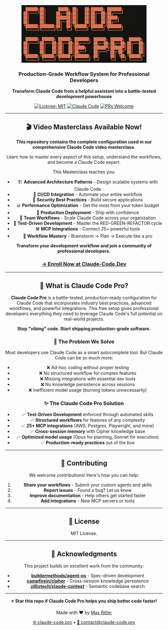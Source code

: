 <div align="center">

<img src="images/logo.png" alt="Claude Code Pro" width="400">

### Production-Grade Workflow System for Professional Developers

**Transform Claude Code from a helpful assistant into a battle-tested development powerhouse**

[![License: MIT](https://img.shields.io/badge/License-MIT-yellow.svg)](https://opensource.org/licenses/MIT)
[![Claude Code](https://img.shields.io/badge/Claude_Code-Optimized-blue)](https://claude.ai)
[![PRs Welcome](https://img.shields.io/badge/PRs-welcome-brightgreen.svg)](http://makeapullrequest.com)

---

## 🎬 **Video Masterclass Available Now!**

**This repository contains the complete configuration used in our comprehensive Claude Code video masterclass.**

Learn how to master every aspect of this setup, understand the workflows, and become a Claude Code expert.

This Masterclass teaches you:
- 🏗️ **Advanced Architecture Patterns** - Design scalable systems with Claude Code
- 🔄 **CI/CD Integration** - Automate your entire workflow
- 🔐 **Security Best Practices** - Build secure applications
- 📊 **Performance Optimization** - Get the most from your token budget
- 🚀 **Production Deployment** - Ship with confidence
- 💼 **Team Workflows** - Scale Claude Code across your organization
- 🧪 **Test-Driven Development** - Master the RED-GREEN-REFACTOR cycle
- 🛠️ **MCP Integrations** - Connect 25+ powerful tools
- 🎯 **Workflow Mastery** - Brainstorm → Plan → Execute like a pro

**Transform your development workflow and join a community of professional developers.**

### [→ Enroll Now at Claude-Code.Dev](https://claude-code.dev)

---

## 🎯 What is Claude Code Pro?

**Claude Code Pro** is a battle-tested, production-ready configuration for Claude Code that incorporates industry best practices, advanced workflows, and powerful integrations. This free setup gives professional developers everything they need to leverage Claude Code's full potential on real-world projects.

**Stop "vibing" code. Start shipping production-grade software.**

### 🌟 The Problem We Solve

Most developers use Claude Code as a smart autocomplete tool. But Claude Code can be so much more:
- ❌ Ad-hoc coding without proper testing
- ❌ No structured workflow for complex features
- ❌ Missing integrations with essential dev tools
- ❌ No knowledge persistence across sessions
- ❌ Inefficient model usage (burning tokens unnecessarily)

### ✨ The Claude Code Pro Solution

- ✅ **Test-Driven Development** enforced through automated skills
- ✅ **Structured workflows** for features of any complexity
- ✅ **25+ MCP integrations** (AWS, Postgres, Playwright, and more)
- ✅ **Cross-session memory** with Cipher knowledge base
- ✅ **Optimized model usage** (Opus for planning, Sonnet for execution)
- ✅ **Production-ready practices** out of the box

---

## 🤝 Contributing

We welcome contributions! Here's how you can help:

1. **Share your workflows** - Submit your custom agents and skills
2. **Report issues** - Found a bug? Let us know
3. **Improve documentation** - Help others get started faster
4. **Add integrations** - New MCP servers or tools

---

## 📄 License

MIT License.

---

## 🙏 Acknowledgments

This project builds on excellent work from the community:

- **[buildermethods/agent-os](https://github.com/buildermethods/agent-os)** - Spec-driven development
- **[campfirein/cipher](https://github.com/campfirein/cipher)** - Cross-session knowledge persistence
- **[zilliztech/claude-context](https://github.com/zilliztech/claude-context)** - Semantic codebase search

---

**⭐ Star this repo if Claude Code Pro helps you ship better code faster!**

Made with ❤️ by [Max Ritter](https://www.maxritter.net)

[🌐 claude-code.pro](https://www.claude-code.pro) • [📧 contact@claude-code.pro](mailto:contact@claude-code.pro)

</div>
